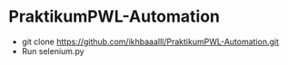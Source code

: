 # PraktikumPWL-Automation

- git clone https://github.com/ikhbaaalll/PraktikumPWL-Automation.git
- Run selenium.py
